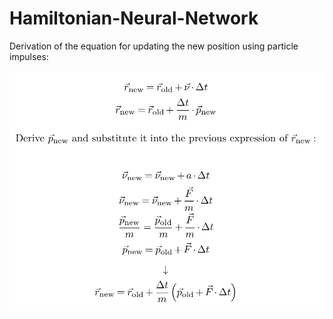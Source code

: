 # Hamiltonian-Neural-Network

Derivation of the equation for updating the new position using particle impulses:

![alt text](https://github.com/patselle/Hamiltonian-Neural-Network/blob/master/images/readme.png)
